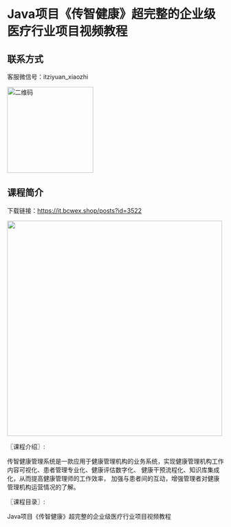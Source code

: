 # Java项目《传智健康》超完整的企业级医疗行业项目视频教程

## 联系方式

客服微信号：itziyuan_xiaozhi

<img src="https://ziyuanyun.oss-cn-guangzhou.aliyuncs.com/common/20240614073449/666b82192834a.jpg" width="200" height="200" alt="二维码">

## 课程简介

下载链接：https://it.bcwex.shop/posts?id=3522

<img src="https://ziyuanyun.oss-cn-guangzhou.aliyuncs.com/yun/20240515185214/664493deef495.jpg" width="500" alt="">

  〖课程介绍〗:

 传智健康管理系统是一款应用于健康管理机构的业务系统，实现健康管理机构工作内容可视化、患者管理专业化、健康评估数字化、 健康干预流程化、知识库集成化，从而提高健康管理师的工作效率， 加强与患者间的互动，增强管理者对健康管理机构运营情况的了解。

 〖课程目录〗:

 Java项目《传智健康》超完整的企业级医疗行业项目视频教程



  